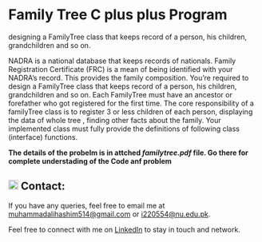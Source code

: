 # Family Tree C plus plus Program
 designing a FamilyTree class that keeps record of a person, his children, grandchildren and so on.

NADRA is a national database that keeps records of nationals. Family Registration Certificate
(FRC) is a mean of being identified with your NADRA’s record. This provides the family
composition. You’re required to design a FamilyTree class that keeps record of a person, his
children, grandchildren and so on. Each FamilyTree must have an ancestor or forefather who
got registered for the first time. The core responsibility of a familyTree class is to register 3 or
less children of each person, displaying the data of whole tree , finding other facts about the
family. Your implemented class must fully provide the definitions of following class (interface) functions.

**The details of the probelm is in attched *familytree.pdf* file. Go there for complete understading of the Code anf problem**

## <img src="https://img.icons8.com/ios/50/000000/email-open.png" width="20"/> Contact:
If you have any queries, feel free to email me at [muhammadalihashim514@gmail.com](mailto:muhammadalihashim514@gmail.com) or [i220554@nu.edu.pk](mailto:i220554@nu.edu.pk).

Feel free to connect with me on [LinkedIn](https://www.linkedin.com/in/muhammad-ali-hashim-5115882b4) to stay in touch and network.
